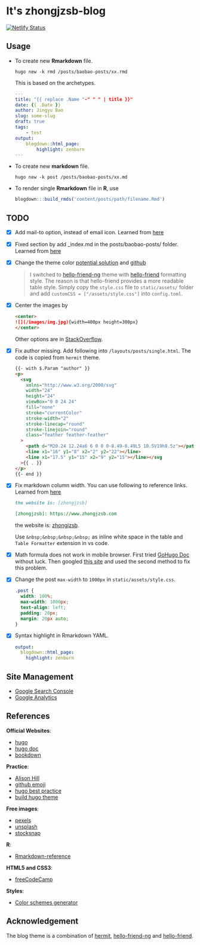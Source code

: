 # It's zhongjzsb-blog

[![Netlify Status](https://api.netlify.com/api/v1/badges/f0111f58-fcf4-451f-9a3d-4062b9ab619d/deploy-status)](https://app.netlify.com/sites/zhongjzsb/deploys)

## Usage

- To create new **Rmarkdown** file.

  ```shell
  hugo new -k rmd /posts/baobao-posts/xx.rmd
  ```

  This is based on the archetypes.

  ```yaml
  ---
  title: "{{ replace .Name "-" " " | title }}"
  date: {{ .Date }}
  author: Jingyu Bao
  slug: some-slug
  draft: true
  tags:
      - test
  output:
      blogdown::html_page:
          highlight: zenburn
  ---
  ```

- To create new **markdown** file.

  ```shell
  hugo new -k post /posts/baobao-posts/xx.md
  ```

- To render single **Rmarkdown** file in **R**, use

  ```r
  blogdown:::build_rmds('content/posts/path/filename.Rmd')
  ```

## TODO

- [x] Add mail-to option, instead of email icon. Learned from [here](https://github.com/Track3/hermit/issues/30)
- [x] Fixed section by add \_index.md in the posts/baobao-posts/ folder. Learned from [here](https://gohugo.io/content-management/sections/)
- [x] Change the theme color [potential solution](https://discourse.gohugo.io/t/change-highlight-color-in-hermit-theme/20564/10) and [github](https://github.com/Track3/hermit/issues/58)
  > I switched to [hello-friend-ng](https://github.com/rhazdon/hugo-theme-hello-friend-ng) theme with [hello-friend](https://github.com/panr/hugo-theme-hello-friend) formatting style. The reason is that hello-friend provides a more readable table style. Simply copy the `style.css` file to `static/assets/` folder and add `customCSS = ["/assets/style.css"]` into `config.toml`.
- [x] Center the images by

  ```markdown
  <center>
  ![](/images/img.jpg){width=400px height=300px}
  </center>
  ```

  Other options are in [StackOverflow](https://stackoverflow.com/questions/24677642/centering-image-and-text-in-r-markdown-for-a-pdf-report/38074465).

- [x] Fix author missing. Add following into `/layouts/posts/single.html`. The code is copied from `hermit` theme.

  ```html
  {{- with $.Param "author" }}
  <p>
    <svg
      xmlns="http://www.w3.org/2000/svg"
      width="24"
      height="24"
      viewBox="0 0 24 24"
      fill="none"
      stroke="currentColor"
      stroke-width="2"
      stroke-linecap="round"
      stroke-linejoin="round"
      class="feather feather-feather"
    >
      <path d="M20.24 12.24a6 6 0 0 0-8.49-8.49L5 10.5V19h8.5z"></path>
      <line x1="16" y1="8" x2="2" y2="22"></line>
      <line x1="17.5" y1="15" x2="9" y2="15"></line></svg
    >{{ . }}
  </p>
  {{- end }}
  ```

- [x] Fix markdown column width. You can use following to reference links. Learned from [here](https://github.com/adam-p/markdown-here/wiki/Markdown-Cheatsheet)

  ```markdown
  the website is: [zhongjzsb]

  [zhongjzsb]: https://www.zhongjzsb.com
  ```

  the website is: [zhongjzsb].

  Use `&nbsp;&nbsp;&nbsp;&nbsp;` as inline white space in the table and `Table Formatter` extension in vs code.

  [zhongjzsb]: https://www.zhongjzsb.com

- [x] Math formula does not work in mobile browser. First tried [GoHugo Doc](https://www.gohugo.org/doc/tutorials/mathjax_en/) without luck. Then googled [this site](https://divadnojnarg.github.io/blog/mathjax/) and used the second method to fix this problem.

- [x] Change the post `max-width` to `1000px` in `static/assets/style.css`.

  ```css
  .post {
    width: 100%;
    max-width: 1000px;
    text-align: left;
    padding: 20px;
    margin: 20px auto;
  }
  ```

- [x] Syntax highlight in Rmarkdown YAML.

  ```yaml
  output:
    blogdown::html_page:
      highlight: zenburn
  ```

## Site Management

- [Google Search Console](https://search.google.com/search-console/about)
- [Google Analytics](https://analytics.google.com/analytics/)

## References

**Official Websites**:

- [hugo](https://www.gohugo.org/theme/casper/)
- [hugo doc](https://gohugo.io/getting-started/)
- [bookdown](https://rachaellappan.github.io/bookdown/)

**Practice**:

- [Alison Hill](https://alison.rbind.io/)
- [github emoji](https://gist.github.com/rxaviers/7360908)
- [hugo best practice](https://github.com/spech66/hugo-best-practices)
- [build hugo theme](https://www.zeolearn.com/magazine/develop-a-theme-for-hugo)

**Free images**:

- [pexels](https://www.pexels.com/)
- [unsplash](https://unsplash.com/)
- [stocksnap](https://stocksnap.io/)

**R**:

- [Rmarkdown-reference](https://rstudio.com/wp-content/uploads/2015/03/rmarkdown-reference.pdf)

**HTML5 and CSS3**:

- [freeCodeCamp](https://www.youtube.com/watch?v=mU6anWqZJcc&t=6748s)

**Styles**:

- [Color schemes generator](https://coolors.co/)

## Acknowledgement

The blog theme is a combination of [hermit](https://github.com/Track3/hermit), [hello-friend-ng](https://github.com/rhazdon/hugo-theme-hello-friend-ng) and [hello-friend](https://github.com/panr/hugo-theme-hello-friend).
